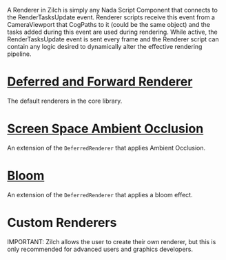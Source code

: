 A Renderer in Zilch is simply any Nada Script Component that connects to the RenderTasksUpdate event. Renderer scripts receive this event from a CameraViewport that CogPaths to it (could be the same object) and the tasks added during this event are used during rendering. While active, the RenderTasksUpdate event is sent every frame and the Renderer script can contain any logic desired to dynamically alter the effective rendering pipeline.

 # [Deferred and Forward Renderer](renderer/deferred_renderer.md)
The default renderers in the core library.

 # [Screen Space Ambient Occlusion](renderer/ssao.md)
An extension of the `DeferredRenderer` that applies Ambient Occlusion.

 # [Bloom](renderer/bloom.md)
An extension of the `DeferredRenderer` that applies a bloom effect.

 # Custom Renderers

IMPORTANT:
Zilch allows the user to create their own renderer, but this is only recommended for advanced users and graphics developers. 

 